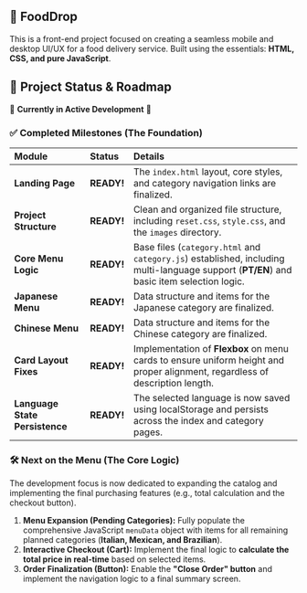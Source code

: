 ## 🛵 FoodDrop
This is a front-end project focused on creating a seamless mobile and desktop UI/UX for a food delivery service. Built using the essentials: **HTML, CSS, and pure JavaScript**.

## 🚦 Project Status & Roadmap
🚧 **Currently in Active Development** 🚧

### ✅ Completed Milestones (The Foundation)
| Module | Status | Details |
| :--- | :--- | :--- |
| **Landing Page** | **READY!** | The `index.html` layout, core styles, and category navigation links are finalized. |
| **Project Structure** | **READY!** | Clean and organized file structure, including `reset.css`, `style.css`, and the `images` directory. |
| **Core Menu Logic** | **READY!** | Base files (`category.html` and `category.js`) established, including multi-language support (**PT/EN**) and basic item selection logic. |
| **Japanese Menu** | **READY!** | Data structure and items for the Japanese category are finalized. |
| **Chinese Menu** | **READY!** | Data structure and items for the Chinese category are finalized. |
| **Card Layout Fixes** | **READY!** | Implementation of **Flexbox** on menu cards to ensure uniform height and proper alignment, regardless of description length. |
| **Language State Persistence** | **READY!** | The selected language is now saved using localStorage and persists across the index and category pages. |

### 🛠️ Next on the Menu (The Core Logic)
The development focus is now dedicated to expanding the catalog and implementing the final purchasing features (e.g., total calculation and the checkout button).

1.  **Menu Expansion (Pending Categories):** Fully populate the comprehensive JavaScript `menuData` object with items for all remaining planned categories (**Italian, Mexican, and Brazilian**).
2.  **Interactive Checkout (Cart):** Implement the final logic to **calculate the total price in real-time** based on selected items.
3.  **Order Finalization (Button):** Enable the **"Close Order" button** and implement the navigation logic to a final summary screen.
